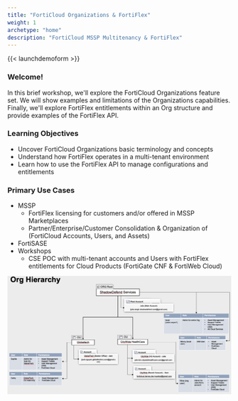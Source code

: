 ```yaml
---
title: "FortiCloud Organizations & FortiFlex"
weight: 1
archetype: "home"
description: "FortiCloud MSSP Multitenancy & FortiFlex"
---
```


{{< launchdemoform >}}

### Welcome!

In this brief workshop, we'll explore the FortiCloud Organizations feature set.  We will show examples and limitations of the Organizations capabilities.  Finally, we'll explore FortiFlex entitlements within an Org structure and provide examples of the FortiFlex API.
### Learning Objectives
- Uncover FortiCloud Organizations basic terminology and concepts
- Understand how FortiFlex operates in a multi-tenant environment
- Learn how to use the FortiFlex API to manage configurations and entitlements

### Primary Use Cases
- MSSP
  - FortiFlex licensing for customers and/or offered in MSSP Marketplaces
  - Partner/Enterprise/Customer Consolidation & Organization of (FortiCloud Accounts, Users, and Assets)
- FortiSASE
- Workshops
  - CSE POC with multi-tenant accounts and Users with FortiFlex entitlements for Cloud Products (FortiGate CNF & FortiWeb Cloud)

![FortiCloudOrgs.png](FortiCloudOrgs.png)